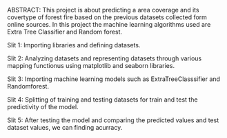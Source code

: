 ABSTRACT:
  This project is about predicting a area coverage and its covertype of forest fire based on the previous datasets collected form online sources.
  In this project the machine learning algorithms used are Extra Tree Classifier and Random forest.

Slit 1:
  Importing libraries and defining datasets.

Slit 2:
  Analyzing datasets and representing datasets through various mapping functionus using matplotlib and seaborn libraries.

Slit 3:
  Importing machine learning models such as ExtraTreeClasssifier and Randomforest.

Slit 4:
  Splitting of training and testing datasets for train and test the predictivity of the model.

Slit 5:
  After testing the model and comparing the predicted values and test dataset values, we can finding acurracy.

